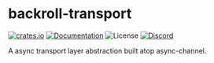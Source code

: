 # backroll-transport

[![crates.io](https://img.shields.io/crates/v/backroll-transport.svg)](https://crates.io/crates/backroll-transport)
[![Documentation](https://docs.rs/backroll-transport/badge.svg)](https://docs.rs/backroll-transport)
![License](https://img.shields.io/crates/l/backroll-rs)
[![Discord](https://img.shields.io/discord/151219753434742784.svg?label=&logo=discord&logoColor=ffffff&color=7389D8&labelColor=6A7EC2)](https://discord.gg/VuZhs9V)

A async transport layer abstraction built atop async-channel.